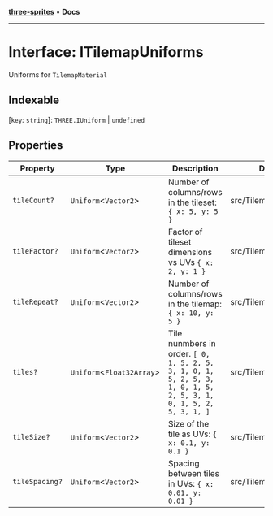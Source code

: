 [**three-sprites**](../index.md) • **Docs**

***

# Interface: ITilemapUniforms

Uniforms for `TilemapMaterial`

## Indexable

 \[`key`: `string`\]: `THREE.IUniform` \| `undefined`

## Properties

| Property | Type | Description | Defined in |
| ------ | ------ | ------ | ------ |
| `tileCount?` | `Uniform`\<`Vector2`\> | Number of columns/rows in the tileset: `{ x: 5, y: 5 }` | src/TilemapMaterial.ts:33 |
| `tileFactor?` | `Uniform`\<`Vector2`\> | Factor of tileset dimensions vs UVs `{ x: 2, y: 1 }` | src/TilemapMaterial.ts:39 |
| `tileRepeat?` | `Uniform`\<`Vector2`\> | Number of columns/rows in the tilemap: `{ x: 10, y: 5 }` | src/TilemapMaterial.ts:45 |
| `tiles?` | `Uniform`\<`Float32Array`\> | Tile nunmbers in order. `[ 0, 1, 5, 2, 5, 3, 1, 0, 1, 5, 2, 5, 3, 1, 0, 1, 5, 2, 5, 3, 1, 0, 1, 5, 2, 5, 3, 1, ]` | src/TilemapMaterial.ts:21 |
| `tileSize?` | `Uniform`\<`Vector2`\> | Size of the tile as UVs: `{ x: 0.1, y: 0.1 }` | src/TilemapMaterial.ts:27 |
| `tileSpacing?` | `Uniform`\<`Vector2`\> | Spacing between tiles in UVs: `{ x: 0.01, y: 0.01 }` | src/TilemapMaterial.ts:51 |
